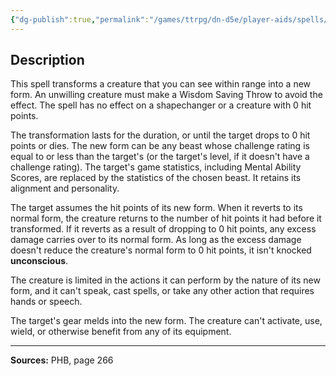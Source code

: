 ```yaml
---
{"dg-publish":true,"permalink":"/games/ttrpg/dn-d5e/player-aids/spells/level-4/polymorph/","tags":["TTRPG/DND/5e","verbal","somatic","material","concentration","Spell"],"noteIcon":""}
---
```



## Description
This spell transforms a creature that you can see within range into a new form.
An unwilling creature must make a Wisdom Saving Throw to avoid the effect.
The spell has no effect on a shapechanger or a creature with 0 hit points.

The transformation lasts for the duration, or until the target drops to 0 hit points or dies.
The new form can be any beast whose challenge rating is equal to or less than the target's (or the target's level, if it doesn't have a challenge rating).
The target's game statistics, including Mental Ability Scores, are replaced by the statistics of the chosen beast.
It retains its alignment and personality.

The target assumes the hit points of its new form.
When it reverts to its normal form, the creature returns to the number of hit points it had before it transformed.
If it reverts as a result of dropping to 0 hit points, any excess damage carries over to its normal form.
As long as the excess damage doesn't reduce the creature's normal form to 0 hit points, it isn't knocked **unconscious**.

The creature is limited in the actions it can perform by the nature of its new form, and it can't speak, cast spells, or take any other action that requires hands or speech.

The target's gear melds into the new form.
The creature can't activate, use, wield, or otherwise benefit from any of its equipment.

---

**Sources:** PHB, page 266
